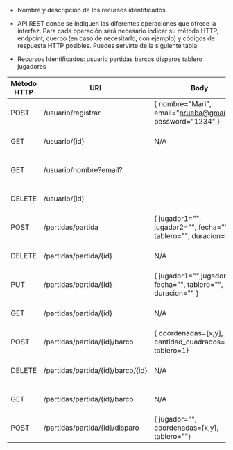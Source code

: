 - Nombre y descripción de los recursos identificados.
- API REST donde se indiquen las diferentes operaciones que ofrece la interfaz. Para cada operación será necesario indicar su método HTTP, endpoint, cuerpo (en caso de necesitarlo, con ejemplo) y códigos de respuesta HTTP posibles. Puedes servirte de la siguiente tabla:

- Recursos Identificados:
    usuario
    partidas
    barcos
    disparos
    tablero
    jugadores 
 
| Método HTTP  | URI                                    | Body            | Respuesta                |
| -------------| -------------------------------------- | -------------   | -------------------------|
| POST         | /usuario/registrar                     | { nombre="Mari", email="prueba@gmail.com, password="1234" }   |  201 OK, 400 Bad Request |
| GET          | /usuario/{id}                          | N/A             | 200 OK, 404 Not Found
| GET          | /usuario/nombre?email?                   |                | 200 OK, 404 Not Found
| DELETE       | /usuario/{id}                          |                 | 200 OK, 404 Not Found
| POST         | /partidas/partida                      | { jugador1="", jugador2="", fecha="", tablero="", duracion="" } | 201 OK, 400 Bad Request |
| DELETE       | /partidas/partida/{id}                 | N/A | 200 OK, 404 Not Found
| PUT          | /partidas/partida/{id}                 | { jugador1="",jugador2="", fecha="", tablero="", duracion="" }  | 201 OK, 400 Bad Request |
| GET          | /partidas/partida/{id}                 | N/A  | 200 OK, 404 Not Found
| POST         | /partidas/partida/{id}/barco           | { coordenadas=[x,y], cantidad_cuadrados=2, tablero=1} | 201 OK, 400 Bad Request |
| DELETE       | /partidas/partida/{id}/barco/{id}      | N/A | 200 OK, 404 Not Found
| GET          | /partidas/partida/{id}/barco           | N/A  | 200 OK, 404 Not Found
| POST         | /partidas/partida/{id}/disparo         | { jugador="", coordenadas=[x,y], tablero=""} |  201 OK, 400 Bad Request |

